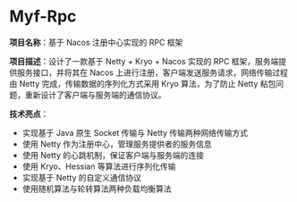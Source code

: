 # Myf-Rpc
**项目名称**：基于 Nacos 注册中心实现的 RPC 框架

**项目描述**：设计了一款基于 Netty + Kryo + Nacos 实现的 RPC 框架，服务端提供服务接口，并将其在 Nacos 上进行注册，客户端发送服务请求，网络传输过程由 Netty 完成，传输数据的序列化方式采用 Kryo 算法，为了防止 Netty 粘包问题，重新设计了客户端与服务端的通信协议。

**技术亮点**：
- 实现基于 Java 原生 Socket 传输与 Netty 传输两种网络传输方式
- 使用 Netty 作为注册中心，管理服务提供者的服务信息
- 使用 Netty 的心跳机制，保证客户端与服务端的连接
- 使用 Kryo、Hessian 等算法进行序列化传输
- 实现基于 Netty 的自定义通信协议
- 使用随机算法与轮转算法两种负载均衡算法
